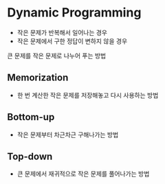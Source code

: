 # Dynamic Programming

- 작은 문제가 반복해서 일어나는 경우
- 작은 문제에서 구한 정답이 변하지 않을 경우

큰 문제를 작은 문제로 나누어 푸는 방법

## Memorization

- 한 번 계산한 작은 문제를 저장해놓고 다시 사용하는 방법

## Bottom-up

- 작은 문제부터 차근차근 구해나가는 방법

## Top-down

- 큰 문제에서 재귀적으로 작은 문제를 풀어나가는 방법